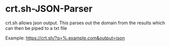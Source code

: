 # crt.sh-JSON-Parser
crt.sh allows json output. This parses out the domain from the results which can then be piped to a txt file

Example:
https://crt.sh/?q=%.example.com&output=json
